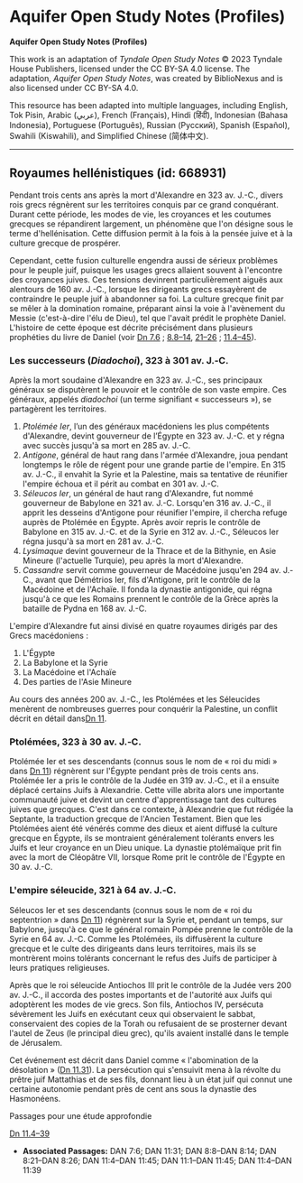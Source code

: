 # Aquifer Open Study Notes (Profiles)

**Aquifer Open Study Notes (Profiles)**

This work is an adaptation of *Tyndale Open Study Notes* © 2023 Tyndale House Publishers, licensed under the CC BY\-SA 4\.0 license. The adaptation, *Aquifer Open Study Notes*, was created by BiblioNexus and is also licensed under CC BY\-SA 4\.0\.

This resource has been adapted into multiple languages, including English, Tok Pisin, Arabic (عربي), French (Français), Hindi (हिंदी), Indonesian (Bahasa Indonesia), Portuguese (Português), Russian (Русский), Spanish (Español), Swahili (Kiswahili), and Simplified Chinese (简体中文).



--------------------------------

## Royaumes hellénistiques (id: 668931)

Pendant trois cents ans après la mort d'Alexandre en 323 av. J.\-C., divers rois grecs régnèrent sur les territoires conquis par ce grand conquérant. Durant cette période, les modes de vie, les croyances et les coutumes grecques se répandirent largement, un phénomène que l'on désigne sous le terme d'hellénisation. Cette diffusion permit à la fois à la pensée juive et à la culture grecque de prospérer.

Cependant, cette fusion culturelle engendra aussi de sérieux problèmes pour le peuple juif, puisque les usages grecs allaient souvent à l'encontre des croyances juives. Ces tensions devinrent particulièrement aiguës aux alentours de 160 av. J.\-C., lorsque les dirigeants grecs essayèrent de contraindre le peuple juif à abandonner sa foi. La culture grecque finit par se mêler à la domination romaine, préparant ainsi la voie à l'avènement du Messie (c'est\-à\-dire l'élu de Dieu), tel que l'avait prédit le prophète Daniel. L'histoire de cette époque est décrite précisément dans plusieurs prophéties du livre de Daniel (voir [Dn 7\.6](https://ref.ly/Dan7:6) ; [8\.8–14](https://ref.ly/Dan8:8-Dan8:14), [21–26](https://ref.ly/Dan8:21-Dan8:26) ; [11\.4–45](https://ref.ly/Dan11:4-Dan11:45)).

### Les successeurs (*Diadochoi*), 323 à 301 av. J.‑C.

Après la mort soudaine d'Alexandre en 323 av. J.\-C., ses principaux généraux se disputèrent le pouvoir et le contrôle de son vaste empire. Ces généraux, appelés *diadochoi* (un terme signifiant « successeurs »), se partagèrent les territoires.

1. *Ptolémée Ier*, l’un des généraux macédoniens les plus compétents d'Alexandre, devint gouverneur de l’Égypte en 323 av. J.\-C. et y régna avec succès jusqu'à sa mort en 285 av. J.\-C.
2. *Antigone*, général de haut rang dans l'armée d'Alexandre, joua pendant longtemps le rôle de régent pour une grande partie de l'empire. En 315 av. J.\-C., il envahit la Syrie et la Palestine, mais sa tentative de réunifier l'empire échoua et il périt au combat en 301 av. J.\-C.
3. *Séleucos Ier*, un général de haut rang d'Alexandre, fut nommé gouverneur de Babylone en 321 av. J.\-C. Lorsqu'en 316 av. J.\-C., il apprit les desseins d'Antigone pour réunifier l'empire, il chercha refuge auprès de Ptolémée en Égypte. Après avoir repris le contrôle de Babylone en 315 av. J.\-C. et de la Syrie en 312 av. J.\-C., Séleucos Ier régna jusqu'à sa mort en 281 av. J.\-C.
4. *Lysimaque* devint gouverneur de la Thrace et de la Bithynie, en Asie Mineure (l'actuelle Turquie), peu après la mort d'Alexandre.
5. *Cassandre* servit comme gouverneur de Macédoine jusqu'en 294 av. J.\-C., avant que Démétrios Ier, fils d'Antigone, prit le contrôle de la Macédoine et de l'Achaïe. Il fonda la dynastie antigonide, qui régna jusqu'à ce que les Romains prennent le contrôle de la Grèce après la bataille de Pydna en 168 av. J.\-C.

L'empire d'Alexandre fut ainsi divisé en quatre royaumes dirigés par des Grecs macédoniens :

1. L'Égypte
2. La Babylone et la Syrie
3. La Macédoine et l'Achaïe
4. Des parties de l'Asie Mineure

Au cours des années 200 av. J.\-C., les Ptolémées et les Séleucides menèrent de nombreuses guerres pour conquérir la Palestine, un conflit décrit en détail dans[Dn 11](https://ref.ly/Dan11:1-Dan11:45).

### Ptolémées, 323 à 30 av. J.‑C.

Ptolémée Ier et ses descendants (connus sous le nom de « roi du midi » dans [Dn 11](https://ref.ly/Dan11:1-Dan11:45)) régnèrent sur l'Égypte pendant près de trois cents ans. Ptolémée Ier a pris le contrôle de la Judée en 319 av. J.‑C., et il a ensuite déplacé certains Juifs à Alexandrie. Cette ville abrita alors une importante communauté juive et devint un centre d'apprentissage tant des cultures juives que grecques. C'est dans ce contexte, à Alexandrie que fut rédigée la Septante, la traduction grecque de l'Ancien Testament. Bien que les Ptolémées aient été vénérés comme des dieux et aient diffusé la culture grecque en Égypte, ils se montraient généralement tolérants envers les Juifs et leur croyance en un Dieu unique. La dynastie ptolémaïque prit fin avec la mort de Cléopâtre VII, lorsque Rome prit le contrôle de l'Égypte en 30 av. J.\-C.

### L'empire séleucide, 321 à 64 av. J.‑C.

Séleucos Ier et ses descendants (connus sous le nom de « roi du septentrion » dans [Dn 11](https://ref.ly/Dan11:1-Dan11:45)) régnèrent sur la Syrie et, pendant un temps, sur Babylone, jusqu'à ce que le général romain Pompée prenne le contrôle de la Syrie en 64 av. J.\-C. Comme les Ptolémées, ils diffusèrent la culture grecque et le culte des dirigeants dans leurs territoires, mais ils se montrèrent moins tolérants concernant le refus des Juifs de participer à leurs pratiques religieuses.

Après que le roi séleucide Antiochos III prit le contrôle de la Judée vers 200 av. J.\-C., il accorda des postes importants et de l'autorité aux Juifs qui adoptèrent les modes de vie grecs. Son fils, Antiochos IV, persécuta sévèrement les Juifs en exécutant ceux qui observaient le sabbat, conservaient des copies de la Torah ou refusaient de se prosterner devant l'autel de Zeus (le principal dieu grec), qu'ils avaient installé dans le temple de Jérusalem.

Cet événement est décrit dans Daniel comme « l'abomination de la désolation » ([Dn 11\.31](https://ref.ly/Dan11:31)). La persécution qui s'ensuivit mena à la révolte du prêtre juif Mattathias et de ses fils, donnant lieu à un état juif qui connut une certaine autonomie pendant près de cent ans sous la dynastie des Hasmonéens.

Passages pour une étude approfondie

[Dn 11\.4–39](https://ref.ly/Dan11:4-Dan11:39)

* **Associated Passages:** DAN 7:6; DAN 11:31; DAN 8:8–DAN 8:14; DAN 8:21–DAN 8:26; DAN 11:4–DAN 11:45; DAN 11:1–DAN 11:45; DAN 11:4–DAN 11:39

